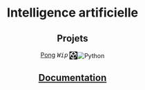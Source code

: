 <h1 align="center"><b>Intelligence artificielle</b></h1>

<div align="center"> 
    <!-- <img src="Docs\img\7CA16A4E8C3471826F96ACD5326F3E45-01.jpg" alt="Intelligence artificielle" title="Intelligence artificielle" height="500px">
    <br>
    <br> -->

## **Projets**
[Pong](projects/pong) _<kbd>Wip</kbd>_ <img align="center" src="assets/images/unity.png" alt="Python" title="Python" widht="auto" height="18px"><img align="center" src="https://upload.wikimedia.org/wikipedia/commons/b/bd/Logo_C_sharp.svg" alt="Python" title="Python" widht="auto" height="18px">  
<!-- [Casse-briques](projects/brickBreaker) <img align="center" src="https://github.com/MiKL5/Python/raw/master/src/images/Python-logo-notext.svg" alt="Python" title="Python" widht="auto" height="18px">   -->
## [**Documentation**](Docs)


</div>

